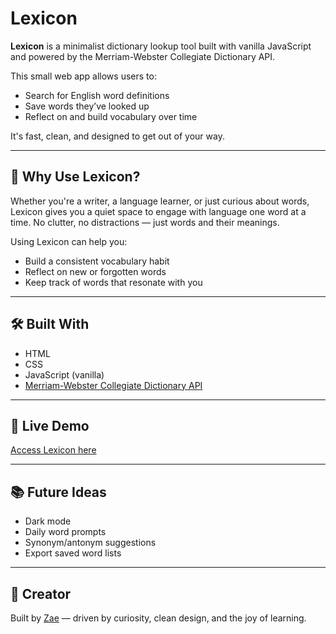 # Lexicon

**Lexicon** is a minimalist dictionary lookup tool built with vanilla JavaScript and powered by the Merriam-Webster Collegiate Dictionary API.

This small web app allows users to:

- Search for English word definitions
- Save words they’ve looked up
- Reflect on and build vocabulary over time

It's fast, clean, and designed to get out of your way.

---

## 🌱 Why Use Lexicon?

Whether you're a writer, a language learner, or just curious about words, Lexicon gives you a quiet space to engage with language one word at a time. No clutter, no distractions — just words and their meanings.

Using Lexicon can help you:

- Build a consistent vocabulary habit
- Reflect on new or forgotten words
- Keep track of words that resonate with you

---

## 🛠️ Built With

- HTML  
- CSS  
- JavaScript (vanilla)  
- [Merriam-Webster Collegiate Dictionary API](https://dictionaryapi.com)

---

## 🚀 Live Demo

[Access Lexicon here](https://erisdefault.github.io/Lexicon/)

---

## 📚 Future Ideas

- Dark mode  
- Daily word prompts  
- Synonym/antonym suggestions  
- Export saved word lists

---

## 🙌 Creator

Built by [Zae](https://github.com/erisdefault) — driven by curiosity, clean design, and the joy of learning.

